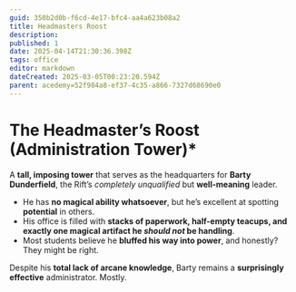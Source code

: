 ```yaml
---
guid: 350b2d0b-f6cd-4e17-bfc4-aa4a623b08a2
title: Headmasters Roost
description: 
published: 1
date: 2025-04-14T21:30:36.398Z
tags: office
editor: markdown
dateCreated: 2025-03-05T00:23:20.594Z
parent: acedemy=52f984a8-ef37-4c35-a866-7327d68690e0
---
```


# The Headmaster’s Roost (Administration Tower)*
A **tall, imposing tower** that serves as the headquarters for **Barty Dunderfield**, the Rift’s *completely unqualified* but **well-meaning** leader.  

- He has **no magical ability whatsoever**, but he’s excellent at spotting **potential** in others.  
- His office is filled with **stacks of paperwork, half-empty teacups, and exactly one magical artifact he *should not* be handling**.  
- Most students believe he **bluffed his way into power**, and honestly? They might be right.  

Despite his **total lack of arcane knowledge**, Barty remains a **surprisingly effective** administrator. Mostly.
